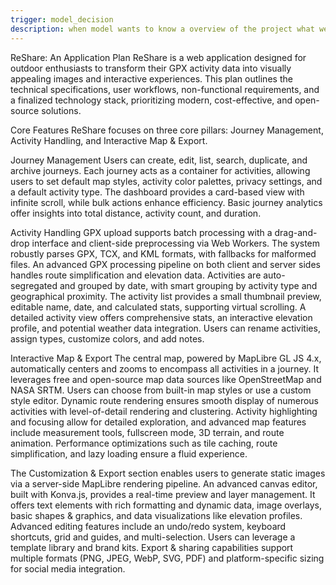```yaml
---
trigger: model_decision
description: when model wants to know a overview of the project what we are building
---
```


ReShare: An Application Plan
ReShare is a web application designed for outdoor enthusiasts to transform their GPX activity data into visually appealing images and interactive experiences. This plan outlines the technical specifications, user workflows, non-functional requirements, and a finalized technology stack, prioritizing modern, cost-effective, and open-source solutions.

Core Features
ReShare focuses on three core pillars: Journey Management, Activity Handling, and Interactive Map & Export.

Journey Management
Users can create, edit, list, search, duplicate, and archive journeys. Each journey acts as a container for activities, allowing users to set default map styles, activity color palettes, privacy settings, and a default activity type. The dashboard provides a card-based view with infinite scroll, while bulk actions enhance efficiency. Basic journey analytics offer insights into total distance, activity count, and duration.

Activity Handling
GPX upload supports batch processing with a drag-and-drop interface and client-side preprocessing via Web Workers. The system robustly parses GPX, TCX, and KML formats, with fallbacks for malformed files. An advanced GPX processing pipeline on both client and server sides handles route simplification and elevation data. Activities are auto-segregated and grouped by date, with smart grouping by activity type and geographical proximity. The activity list provides a small thumbnail preview, editable name, date, and calculated stats, supporting virtual scrolling. A detailed activity view offers comprehensive stats, an interactive elevation profile, and potential weather data integration. Users can rename activities, assign types, customize colors, and add notes.

Interactive Map & Export
The central map, powered by MapLibre GL JS 4.x, automatically centers and zooms to encompass all activities in a journey. It leverages free and open-source map data sources like OpenStreetMap and NASA SRTM. Users can choose from built-in map styles or use a custom style editor. Dynamic route rendering ensures smooth display of numerous activities with level-of-detail rendering and clustering. Activity highlighting and focusing allow for detailed exploration, and advanced map features include measurement tools, fullscreen mode, 3D terrain, and route animation. Performance optimizations such as tile caching, route simplification, and lazy loading ensure a fluid experience.

The Customization & Export section enables users to generate static images via a server-side MapLibre rendering pipeline. An advanced canvas editor, built with Konva.js, provides a real-time preview and layer management. It offers text elements with rich formatting and dynamic data, image overlays, basic shapes & graphics, and data visualizations like elevation profiles. Advanced editing features include an undo/redo system, keyboard shortcuts, grid and guides, and multi-selection. Users can leverage a template library and brand kits. Export & sharing capabilities support multiple formats (PNG, JPEG, WebP, SVG, PDF) and platform-specific sizing for social media integration.